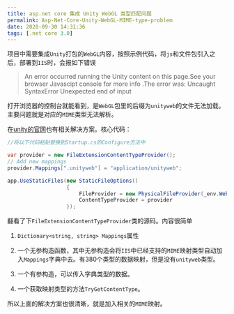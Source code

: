 ```yaml
---
title: asp.net core 集成 Unity WebGL 类型匹配问题
permalink: Asp-Net-Core-Unity-WebGL-MIME-type-problem
date: 2020-09-30 14:31:36
tags: [.net core 3.0]
---
```


项目中需要集成`Unity`打包的`WebGL`内容，按照示例代码，将`js`和文件包引入之后，部署到`IIS`时，会报如下错误
> An error occurred running the Unity content on this page.See your browser Javascipt console for more info .The error was:
Uncaught SyntaxError Unexpected end of input



打开浏览器的控制台就能看到，是`WebGL`包里的后缀为`unityweb`的文件无法加载。主要问题就是对应的`MIME`类型无法解析。

在[unity的官网](https://forum.unity.com/threads/webgl-for-asp-net-core.790070/)也有相关解决方案。核心代码：

```c#
//将以下代码粘贴替换到Startup.cs的Configure方法中

var provider = new FileExtensionContentTypeProvider();
// Add new mappings
provider.Mappings[".unityweb"] = "application/unityweb";

app.UseStaticFiles(new StaticFileOptions()
                   {
                       FileProvider = new PhysicalFileProvider(_env.WebRootPath),
                       ContentTypeProvider = provider
                   });
```



翻看了下`FileExtensionContentTypeProvider`类的源码。内容很简单

1. `Dictionary<string, string> Mappings`属性

2.  一个无参构造函数，其中无参构造会将`IIS`中已经支持的`MIME`映射类型自动加入`Mappings`字典中去。有380个类型的数据映射，但是没有`unityweb`类型。

3.  一个有参构造，可以传入字典类型的数据。

4.  一个获取映射类型的方法`TryGetContentType`。

   

所以上面的解决方案也很清晰，就是加入相关的`MIME`映射。